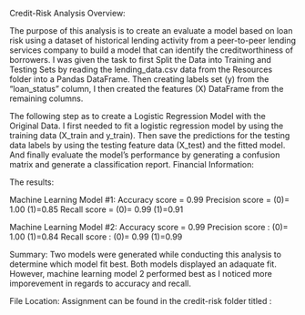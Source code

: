 Credit-Risk Analysis Overview:

The purpose of this analysis is to create an evaluate a model based on loan risk using a dataset of historical lending activity from a peer-to-peer lending services company to build a model that can identify the creditworthiness of borrowers. I was given the task to first Split the Data into Training and Testing Sets by reading the lending_data.csv data from the Resources folder into a Pandas DataFrame. Then creating labels set (y) from the “loan_status” column, I then created the features (X) DataFrame from the remaining columns.

The following step as to create a Logistic Regression Model with the Original Data. I first needed to fit a logistic regression model by using the training data (X_train and y_train). Then save the predictions for the testing data labels by using the testing feature data (X_test) and the fitted model. And finally evaluate the model’s performance by generating a confusion matrix and generate a classification report.
Financial Information:



The results: 

Machine Learning Model #1:
Accuracy score = 0.99
Precision score = 
(0)= 1.00
(1)=0.85
Recall score =
(0)= 0.99
(1)=0.91

Machine Learning Model #2:
Accuracy score = 0.99
Precision score :
(0)= 1.00
(1)=0.84
Recall score :
(0)= 0.99
(1)=0.99


Summary: 
Two models were generated while conducting this analysis to determine which model fit best. Both models displayed an adaquate fit. However, machine learning model 2 performed best as I noticed more imporevement in regards to accuracy and recall.


File Location: Assignment can be found in the credit-risk folder titled :


